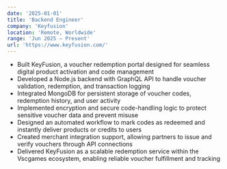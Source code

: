 ```yaml
---
date: '2025-01-01'
title: 'Backend Engineer'
company: 'Keyfusion'
location: 'Remote, Worldwide'
range: 'Jun 2025 – Present'
url: 'https://www.keyfusion.com/'
---
```


- Built KeyFusion, a voucher redemption portal designed for seamless digital product activation and code management
- Developed a Node.js backend with GraphQL API to handle voucher validation, redemption, and transaction logging
- Integrated MongoDB for persistent storage of voucher codes, redemption history, and user activity
- Implemented encryption and secure code-handling logic to protect sensitive voucher data and prevent misuse
- Designed an automated workflow to mark codes as redeemed and instantly deliver products or credits to users
- Created merchant integration support, allowing partners to issue and verify vouchers through API connections
- Delivered KeyFusion as a scalable redemption service within the Vscgames ecosystem, enabling reliable voucher fulfillment and tracking
